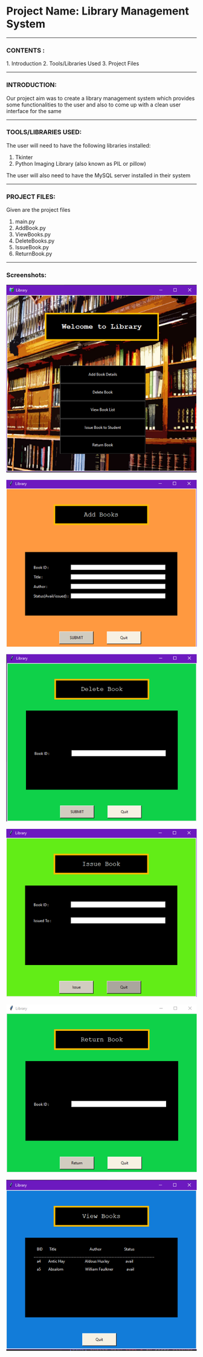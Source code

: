 <h1>Project Name: Library Management System</h1>

------------

<h3>CONTENTS :</h3>
1. Introduction
2. Tools/Libraries Used
3. Project Files

------------

<h3>INTRODUCTION:</h3>

Our project aim was to create a library management system which provides
some functionalities to the user and also to come up with a clean user 
interface for the same

------------

<h3>TOOLS/LIBRARIES USED:</h3>

The user will need to have the following libraries installed:
1. Tkinter
2. Python Imaging Library (also known as PIL or pillow)

The user will also need to have the MySQL server installed in their system

------------

<h3>PROJECT FILES:</h3>

Given are the project files 
1. main.py
2. AddBook.py
3. ViewBooks.py
4. DeleteBooks.py
5. IssueBook.py
6. ReturnBook.py

------------

<h3>Screenshots: </h3>
<img src="screenshots/menu.png">
<br>
<br>
<img src="screenshots/add.png">
<br>
<br>
<img src="screenshots/del.png">
<br>
<br>
<img src="screenshots/issue.png">
<br>
<br>
<img src="screenshots/return.png">
<br>
<br>
<img src="screenshots/view.png">